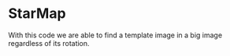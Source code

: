 # StarMap

With this code we are able to find a template image in a big image regardless of its rotation.
